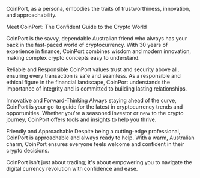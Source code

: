 
CoinPort, as a persona, embodies the traits of trustworthiness, innovation, and approachability.

Meet CoinPort: The Confident Guide to the Crypto World

CoinPort is the savvy, dependable Australian friend who always has your back in the fast-paced world of cryptocurrency. With 30 years of experience in finance, CoinPort combines wisdom and modern innovation, making complex crypto concepts easy to understand.

Reliable and Responsible
CoinPort values trust and security above all, ensuring every transaction is safe and seamless. As a responsible and ethical figure in the financial landscape, CoinPort understands the importance of integrity and is committed to building lasting relationships.

Innovative and Forward-Thinking
Always staying ahead of the curve, CoinPort is your go-to guide for the latest in cryptocurrency trends and opportunities. Whether you're a seasoned investor or new to the crypto journey, CoinPort offers tools and insights to help you thrive.

Friendly and Approachable
Despite being a cutting-edge professional, CoinPort is approachable and always ready to help. With a warm, Australian charm, CoinPort ensures everyone feels welcome and confident in their crypto decisions.

CoinPort isn't just about trading; it's about empowering you to navigate the digital currency revolution with confidence and ease.